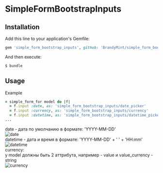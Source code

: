 # SimpleFormBootstrapInputs

## Installation
Add this line to your application's Gemfile:

```ruby
gem 'simple_form_bootstrap_inputs', github: 'BrandyMint/simple_form_bootstrap_inputs'
```

And then execute:
```bash
$ bundle
```

## Usage
Example
```ruby
= simple_form_for model do |f|
  = f.input :date, as: 'simple_form_bootstrap_inputs/date_picker'
  = f.input :currency, as: 'simple_form_bootstrap_inputs/currency'
  = f.input :datetime, as: 'simple_form_bootstrap_inputs/datetime_picker'
...
```
date - дата по умолчанию в формате: 'YYYY-MM-DD'\
![date](https://github.com/BrandyMint/simple_form_bootstrap_inputs/doc/date.png)\
datetime - дата и время в формате: 'YYYY-MM-DD' + ' ' + 'HH:mm'\
![datetime](https://github.com/BrandyMint/simple_form_bootstrap_inputs/doc/datetime.png)\
currency:\
у model должны быть 2 аттрибута, например - value и value_currency - string\
![currency](https://github.com/BrandyMint/simple_form_bootstrap_inputs/doc/currency.png)
